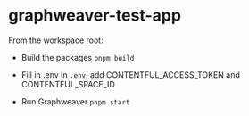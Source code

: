 # graphweaver-test-app

From the workspace root:

- Build the packages
`pnpm build`

- Fill in .env
In `.env`, add CONTENTFUL_ACCESS_TOKEN and CONTENTFUL_SPACE_ID

- Run Graphweaver
`pnpm start`
